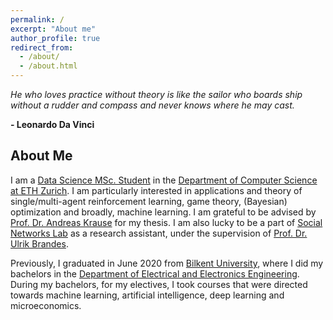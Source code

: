 ```yaml
---
permalink: /
excerpt: "About me"
author_profile: true
redirect_from: 
  - /about/
  - /about.html
---
```


_He who loves practice without theory is like the sailor who boards ship without a rudder and compass and never knows where he may cast._

**- Leonardo Da Vinci**

## About Me

I am a [Data Science MSc. Student](https://inf.ethz.ch/studies/master/master-ds.html) in the [Department of Computer Science at ETH Zurich](https://inf.ethz.ch). I am particularly interested in applications and theory of single/multi-agent reinforcement learning, game theory, (Bayesian) optimization and broadly, machine learning. I am grateful to be advised by [Prof. Dr. Andreas Krause](https://las.inf.ethz.ch/krausea) for my thesis. I am also lucky to be a part of [Social Networks Lab](https://sn.ethz.ch) as a research assistant, under the supervision of [Prof. Dr. Ulrik Brandes](https://sn.ethz.ch/profile.html?persid=239462). 

Previously, I graduated in June 2020 from [Bilkent University](https://w3.bilkent.edu.tr/bilkent/), where I did my bachelors in the [Department of Electrical and Electronics Engineering](https://ee.bilkent.edu.tr/en/). During my bachelors, for my electives, I took courses that were directed towards machine learning, artificial intelligence, deep learning and microeconomics.
